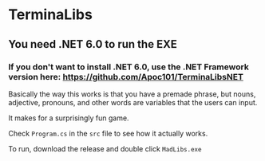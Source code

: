 # TerminaLibs

## You need .NET 6.0 to run the EXE
### If you don't want to install .NET 6.0, use the .NET Framework version here: https://github.com/Apoc101/TerminaLibsNET

Basically the way this works is that you have a premade phrase, but nouns, adjective, pronouns, and other words are variables that the users can input. 

It makes for a surprisingly fun  game.

Check ``Program.cs`` in the ``src`` file to see how it actually works.


To run, download the release and double click ``MadLibs.exe``
